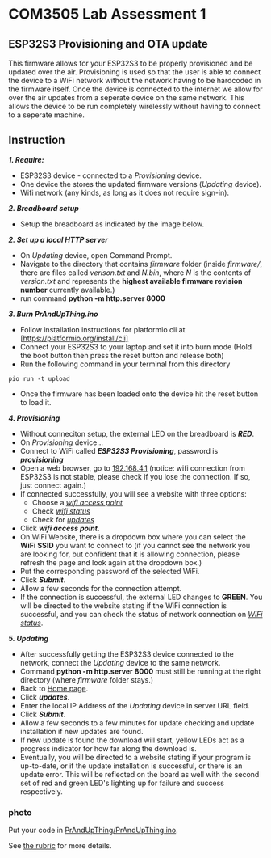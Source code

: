 
# COM3505 Lab Assessment 1

## ESP32S3 Provisioning and OTA update
This firmware allows for your ESP32S3 to be properly provisioned and be updated over the air. Provisioning is used so that the user is able to connect the device to a WiFi network without the network having to be hardcoded in the firmware itself. Once the device is connected to the internet we allow for over the air updates from a seperate device on the same network. This allows the device to be run completely wirelessly without having to connect to a seperate machine.

## Instruction
***1. Require:***
 - ESP32S3 device - connected to a *Provisioning* device.
 - One device the stores the updated firmware versions (*Updating* device).
 - Wifi network (any kinds, as long as it does not require sign-in).
 
***2. Breadboard setup***
 - Setup the breadboard as indicated by the image below.

***2. Set up a local HTTP server***
 - On *Updating* device, open Command Prompt.
 - Navigate to the directory that contains *firmware* folder (inside *firmware/*, there are files called *verison.txt* and *N.bin*, where *N* is the contents of *version.txt* and represents the **highest available firmware revision number** currently available.)
 - run command **python -m http.server 8000**

***3. Burn PrAndUpThing.ino*** 
 - Follow installation instructions for platformio cli at [https://platformio.org/install/cli]
 - Connect your ESP32S3 to your laptop and set it into burn mode (Hold the boot button then press the reset button and release both)
 - Run the following command in your terminal from this directory
 ```
 pio run -t upload
 ```
 - Once the firmware has been loaded onto the device hit the reset button to load it.

***4. Provisioning***
 - Without conneciton setup, the external LED on the breadboard is ***RED***.
 - On *Provisioning* device...
 - Connect to WiFi called ***ESP32S3 Provisioning***, password is ***provisioning***
 - Open a web browser, go to [192.168.4.1](http://192.168.4.1) (notice: wifi connection from ESP32S3 is not stable, please check if you lose the connection. If so, just connect again.)
 - If connected successfully, you will see a website with three options:
   - Choose a [*wifi access point*](http://192.168.4.1/wifi)
   - Check [*wifi status*](http://192.168.4.1/status)
   - Check for [*updates*](http://192.168.4.1/update)
 -  Click  ***wifi access point***.
 - On WiFi Website, there is a dropdown box where you can select the **WiFi SSID** you want to connect to (if you cannot see the network you are looking for, but confident that it is allowing connection, please refresh the page and look again at the dropdown box.)
 - Put the corresponding password of the selected WiFi.
 - Click ***Submit***.
 - Allow a few seconds for the connection attempt.
 - If the connection is successful, the external LED changes to **GREEN**. You will be directed to the website stating if the WiFi connection is successful, and you can check the status of network connection on [*WiFi status*](http://192.168.4.1/status).

***5. Updating***  
 - After successfully getting the ESP32S3 device connected to the network, connect the *Updating* device to the same network.
 - Command **python -m http.server 8000** must still be running at the right directory (where *firmware* folder stays.)
 - Back to [Home page](http://192.168.4.1).
 - Click  ***updates***.
 - Enter the local IP Address of the *Updating* device in server URL field.
 - Click ***Submit***.
 - Allow a few seconds to a few minutes for update checking and update installation if new updates are found.
 - If new update is found the download will start, yellow LEDs act as a progress indicator for how far along the download is.
 - Eventually, you will be directed to a website stating if your program is up-to-date, or if the update installation is successful, or there is an update error. This will be reflected on the board as well with the second set of red and green LED's lighting up for failure and success respectively.

### photo
 
Put your code in [PrAndUpThing/PrAndUpThing.ino](PrAndUpThing/PrAndUpThing.ino).

See [the rubric](rubric.mkd) for more details.
